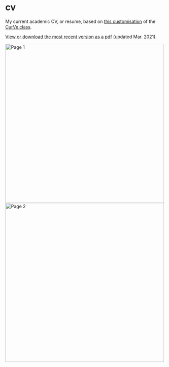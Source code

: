 # cv

My current academic CV, or resume, based on [this customisation](https://www.overleaf.com/latex/templates/a-customised-curve-cv/mvmbhkwsnmwv) of the [CurVe class](https://ctan.org/pkg/curve). 

[View or download the most recent version as a pdf](https://nikkehmiller.files.wordpress.com/2021/03/cv_current-1.pdf) (updated Mar. 2021).

<img src="https://nikkehmiller.files.wordpress.com/2021/03/cv-page-1.png" alt="Page 1" width="500"/>
<img src="https://nikkehmiller.files.wordpress.com/2021/03/cv-page-2.png" alt="Page 2" width="500"/>
